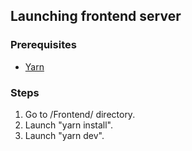 ## Launching frontend server

### Prerequisites

- <a href='https://yarnpkg.com/getting-started/install'>Yarn</a>

### Steps

1. Go to /Frontend/ directory.
2. Launch "yarn install".
3. Launch "yarn dev".
